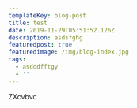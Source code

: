 ```yaml
---
templateKey: blog-post
title: test
date: 2019-11-29T05:51:52.126Z
description: asdsfghg
featuredpost: true
featuredimage: /img/blog-index.jpg
tags:
  - asdddfftgy
  - ''
---
```

ZXcvbvc
